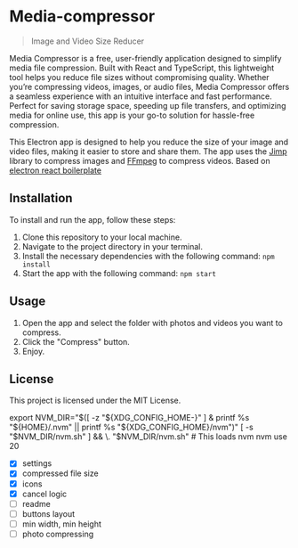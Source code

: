 # Media-compressor
> Image and Video Size Reducer

Media Compressor is a free, user-friendly application designed to simplify media file compression. Built with React and TypeScript, this lightweight tool helps you reduce file sizes without compromising quality. Whether you’re compressing videos, images, or audio files, Media Compressor offers a seamless experience with an intuitive interface and fast performance. Perfect for saving storage space, speeding up file transfers, and optimizing media for online use, this app is your go-to solution for hassle-free compression.


This Electron app is designed to help you reduce the size of your image and video files, making it easier to store and share them. The app uses the [Jimp](https://github.com/jimp-dev/jimp) library to compress images and [FFmpeg](https://www.ffmpeg.org/) to compress videos. Based on [electron react boilerplate](https://github.com/electron-react-boilerplate/electron-react-boilerplate.git)

## Installation

To install and run the app, follow these steps:

1. Clone this repository to your local machine.
2. Navigate to the project directory in your terminal.
3. Install the necessary dependencies with the following command: `npm install`
4. Start the app with the following command: `npm start`

## Usage

1. Open the app and select the folder with photos and videos you want to compress.
2. Click the "Compress" button.
3. Enjoy.

## License

This project is licensed under the MIT License.


export NVM_DIR="$([ -z "${XDG_CONFIG_HOME-}" ] & printf %s "${HOME}/.nvm" || printf %s "${XDG_CONFIG_HOME}/nvm")"
[ -s "$NVM_DIR/nvm.sh" ] && \. "$NVM_DIR/nvm.sh" # This loads nvm
nvm use 20


- [x] settings
- [x] compressed file size
- [x] icons
- [x] cancel logic
- [ ] readme
- [ ] buttons layout
- [ ] min width, min height
- [ ] photo compressing